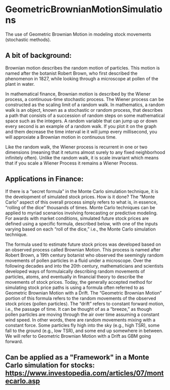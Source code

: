 # GeometricBrownianMotionSimulations
The use of Geometric Brownian Motion in modeling stock movements (stochastic methods).

## A bit of background:

Brownian motion describes the random motion of particles. This motion is named after the botanist Robert Brown, who first described the phenomenon in 1827, while looking through a microscope at pollen of the plant in water.

In mathematical finance, Brownian motion is described by the Wiener process, a continuous-time stochastic process. The Wiener process can be constructed as the scaling limit of a random walk. In mathematics, a random walk is an object, known as a stochastic or random process, that describes a path that consists of a succession of random steps on some mathematical space such as the integers. A random variable that can jump up or down every second is an example of a random walk. If you plot it on the graph and them decrease the time interval ie it will jump every millisecond, you will approxiate a Brownian motion in continuous time.

Like the random walk, the Wiener process is recurrent in one or two dimensions (meaning that it returns almost surely to any fixed neighborhood infinitely often). Unlike the random walk, it is scale invariant which means that if you scale a Wiener Process it remains a Wiener Process.

## Applications in Finance:

If there is a “secret formula” in the Monte Carlo simulation technique, it is the development of simulated stock prices. How is it done? The “Monte Carlo” aspect of this overall process simply refers to what is, in essence, “rolling of the dice” thousands of times. Monte Carlo techniques can be applied to myriad scenarios involving forecasting or predictive modeling. For awards with market conditions, simulated future stock prices are defined using a specific formula, described below, with one of the inputs varying based on each “roll of the dice,” i.e., the Monte Carlo simulation technique.

The formula used to estimate future stock prices was developed based on an observed process called Brownian Motion. This process is named after Robert Brown, a 19th century botanist who observed the seemingly random movements of pollen particles in a fluid under a microscope. Over the following decades and into the 20th century, mathematicians and scientists developed ways of formulaically describing random movements of particles, atoms, and eventually in financial theory to describe the movements of stock prices. Today, the generally accepted method for simulating stock price paths is using a formula often referred to as Geometric Brownian Motion with a Drift. The “Geometric Brownian Motion” portion of this formula refers to the random movements of the observed stock prices (pollen particles). The “drift” refers to constant forward motion, i.e., the passage of time. It can be thought of as a “breeze,” as though pollen particles are moving through the air over time assuming a constant wind speed. In other words, there are random movements mixing with a constant force. Some particles fly high into the sky (e.g., high TSR), some fall to the ground (e.g., low TSR), and some end up somewhere in between. We will refer to Geometric Brownian Motion with a Drift as GBM going forward.

## Can be applied as a "Framework" in a Monte Carlo simulation for stocks: https://www.investopedia.com/articles/07/montecarlo.asp
